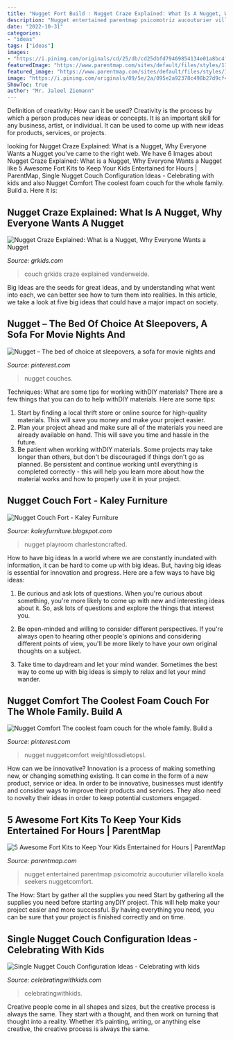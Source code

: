```yaml
---
title: "Nugget Fort Build : Nugget Craze Explained: What Is A Nugget, Why Everyone Wants A Nugget"
description: "Nugget entertained parentmap psicomotriz aucouturier villarello koala seekers nuggetcomfort"
date: "2022-10-31"
categories:
- "ideas"
tags: ["ideas"]
images:
- "https://i.pinimg.com/originals/cd/25/db/cd25dbfd79469854134e01a8bc4f3625.jpg"
featuredImage: "https://www.parentmap.com/sites/default/files/styles/1180x660_scaled_cropped/public/2019-11/lagoon_context-min_bfc50542-a162-49b3-8ec5-b39eb2d36156_1600x_2.jpg?itok=O5x7D0sr"
featured_image: "https://www.parentmap.com/sites/default/files/styles/1180x660_scaled_cropped/public/2019-11/lagoon_context-min_bfc50542-a162-49b3-8ec5-b39eb2d36156_1600x_2.jpg?itok=O5x7D0sr"
image: "https://i.pinimg.com/originals/09/5e/2a/095e2a92378c498b27d9cf4c28e310f7.jpg"
ShowToc: true
author: "Mr. Jaleel Ziemann"
---
```



Definition of creativity: How can it be used?
Creativity is the process by which a person produces new ideas or concepts. It is an important skill for any business, artist, or individual. It can be used to come up with new ideas for products, services, or projects.

	

		
looking for Nugget Craze Explained: What is a Nugget, Why Everyone Wants a Nugget you've came to the right web. We have 6 Images about Nugget Craze Explained: What is a Nugget, Why Everyone Wants a Nugget like 5 Awesome Fort Kits to Keep Your Kids Entertained for Hours | ParentMap, Single Nugget Couch Configuration Ideas - Celebrating with kids and also Nugget Comfort The coolest foam couch for the whole family. Build a. Here it is:
		
    
## Nugget Craze Explained: What Is A Nugget, Why Everyone Wants A Nugget

<img loading=lazy src="https://grkids.com/wp-content/uploads/2020/11/nugget-couch.jpg" onerror="this.onerror=null;this.src='https://tse3.mm.bing.net/th?id=OIP.bxBbDHQW99mk2_qaEIM6yAHaFj&amp;pid=15.1';" alt="Nugget Craze Explained: What is a Nugget, Why Everyone Wants a Nugget">

_Source: grkids.com_

>couch grkids craze explained vanderweide. 

	

Big Ideas are the seeds for great ideas, and by understanding what went into each, we can better see how to turn them into realities. In this article, we take a look at five big ideas that could have a major impact on society.

    
## Nugget – The Bed Of Choice At Sleepovers, A Sofa For Movie Nights And

<img loading=lazy src="https://i.pinimg.com/originals/53/60/4c/53604c476d36a6224cd6bb46402eef9d.jpg" onerror="this.onerror=null;this.src='https://tse4.mm.bing.net/th?id=OIP.y3GIpHyk1QwRU6AOsw9DKwHaFr&amp;pid=15.1';" alt="Nugget – The bed of choice at sleepovers, a sofa for movie nights and">

_Source: pinterest.com_

>nugget couches. 

	

Techniques: What are some tips for working withDIY materials?
There are a few things that you can do to help withDIY materials. Here are some tips: 
1. Start by finding a local thrift store or online source for high-quality materials. This will save you money and make your project easier. 
2. Plan your project ahead and make sure all of the materials you need are already available on hand. This will save you time and hassle in the future. 
3. Be patient when working withDIY materials. Some projects may take longer than others, but don't be discouraged if things don't go as planned. Be persistent and continue working until everything is completed correctly - this will help you learn more about how the material works and how to properly use it in your project.

    
## Nugget Couch Fort - Kaley Furniture

<img loading=lazy src="https://i.pinimg.com/originals/09/5e/2a/095e2a92378c498b27d9cf4c28e310f7.jpg" onerror="this.onerror=null;this.src='https://tse3.mm.bing.net/th?id=OIP.qhZ-lxfj8d1SKnJAqTu9TwHaFj&amp;pid=15.1';" alt="Nugget Couch Fort - Kaley Furniture">

_Source: kaleyfurniture.blogspot.com_

>nugget playroom charlestoncrafted. 

	

How to have big ideas
In a world where we are constantly inundated with information, it can be hard to come up with big ideas. But, having big ideas is essential for innovation and progress. Here are a few ways to have big ideas:
1) Be curious and ask lots of questions. When you're curious about something, you're more likely to come up with new and interesting ideas about it. So, ask lots of questions and explore the things that interest you.

2) Be open-minded and willing to consider different perspectives. If you're always open to hearing other people's opinions and considering different points of view, you'll be more likely to have your own original thoughts on a subject.

3) Take time to daydream and let your mind wander. Sometimes the best way to come up with big ideas is simply to relax and let your mind wander.

    
## Nugget Comfort The Coolest Foam Couch For The Whole Family. Build A

<img loading=lazy src="https://i.pinimg.com/originals/cd/25/db/cd25dbfd79469854134e01a8bc4f3625.jpg" onerror="this.onerror=null;this.src='https://tse1.mm.bing.net/th?id=OIP.Z-scrmf_l9ByILQd5EVMxAHaHa&amp;pid=15.1';" alt="Nugget Comfort The coolest foam couch for the whole family. Build a">

_Source: pinterest.com_

>nugget nuggetcomfort weightlossdietopsl. 

	

How can we be innovative?
Innovation is a process of making something new, or changing something existing. It can come in the form of a new product, service or idea. In order to be innovative, businesses must identify and consider ways to improve their products and services. They also need to novelty their ideas in order to keep potential customers engaged.

    
## 5 Awesome Fort Kits To Keep Your Kids Entertained For Hours | ParentMap

<img loading=lazy src="https://www.parentmap.com/sites/default/files/styles/1180x660_scaled_cropped/public/2019-11/lagoon_context-min_bfc50542-a162-49b3-8ec5-b39eb2d36156_1600x_2.jpg?itok=O5x7D0sr" onerror="this.onerror=null;this.src='https://tse4.mm.bing.net/th?id=OIP.UZSisIBREj-WI2MXwd46YQHaEJ&amp;pid=15.1';" alt="5 Awesome Fort Kits to Keep Your Kids Entertained for Hours | ParentMap">

_Source: parentmap.com_

>nugget entertained parentmap psicomotriz aucouturier villarello koala seekers nuggetcomfort. 

	

The How: Start by gather all the supplies you need
Start by gathering all the supplies you need before starting anyDIY project. This will help make your project easier and more successful. By having everything you need, you can be sure that your project is finished correctly and on time.

    
## Single Nugget Couch Configuration Ideas - Celebrating With Kids

<img loading=lazy src="https://celebratingwithkids.com/wp-content/uploads/2021/07/Charleston-Crafted-12-768x847.jpg" onerror="this.onerror=null;this.src='https://tse2.mm.bing.net/th?id=OIP.nC5Z4OQabjTZMkkXsSu6fAHaIK&amp;pid=15.1';" alt="Single Nugget Couch Configuration Ideas - Celebrating with kids">

_Source: celebratingwithkids.com_

>celebratingwithkids. 

	

Creative people come in all shapes and sizes, but the creative process is always the same. They start with a thought, and then work on turning that thought into a reality. Whether it’s painting, writing, or anything else creative, the creative process is always the same.

